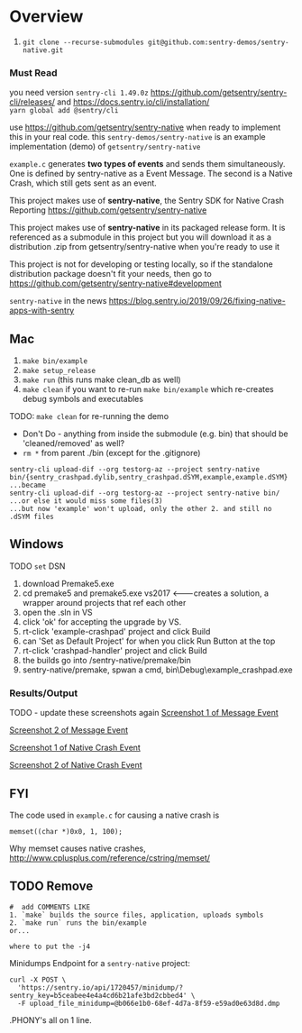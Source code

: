 # Overview
1. `git clone --recurse-submodules git@github.com:sentry-demos/sentry-native.git`

### Must Read

you need version `sentry-cli 1.49.0z` https://github.com/getsentry/sentry-cli/releases/ and https://docs.sentry.io/cli/installation/  
`yarn global add @sentry/cli`  

use https://github.com/getsentry/sentry-native when ready to implement this in your real code. this `sentry-demos/sentry-native` is an example implementation (demo) of `getsentry/sentry-native`

`example.c` generates **two types of events** and sends them simultaneously. One is defined by sentry-native as a Event Message. The second is a Native Crash, which still gets sent as an event.

This project makes use of **sentry-native**, the Sentry SDK for Native Crash Reporting https://github.com/getsentry/sentry-native

This project makes use of **sentry-native** in its packaged release form. It is referenced as a submodule in this project but you will download it as a distribution .zip from getsentry/sentry-native when you're ready to use it

This project is not for developing or testing locally, so if the standalone distribution package doesn't fit your needs, then go to https://github.com/getsentry/sentry-native#development

`sentry-native` in the news https://blog.sentry.io/2019/09/26/fixing-native-apps-with-sentry

## Mac
1. `make bin/example`
2. `make setup_release`
3. `make run` (this runs make clean_db as well)
4. `make clean` if you want to re-run `make bin/example` which re-creates debug symbols and executables

TODO:
`make clean` for re-running the demo
- Don't Do - anything from inside the submodule (e.g. bin) that should be 'cleaned/removed' as well?
- `rm *` from parent ./bin (except for the .gitignore)

```
sentry-cli upload-dif --org testorg-az --project sentry-native bin/{sentry_crashpad.dylib,sentry_crashpad.dSYM,example,example.dSYM}
...became
sentry-cli upload-dif --org testorg-az --project sentry-native bin/
...or else it would miss some files(3)
...but now 'example' won't upload, only the other 2. and still no .dSYM files
```
## Windows
TODO `set` DSN

1. download Premake5.exe
2. cd premake5 and
premake5.exe vs2017 <---creates a solution, a wrapper around projects that ref each other
3. open the .sln in VS
4. click 'ok' for accepting the upgrade by VS.
5. rt-click 'example-crashpad' project and click Build
6. can 'Set as Default Project' for when you click Run Button at the top
7. rt-click 'crashpad-handler' project and click Build
8. the builds go into /sentry-native/premake/bin
9. sentry-native/premake, spwan a cmd, bin\Debug\example_crashpad.exe



### Results/Output
TODO - update these screenshots again
[Screenshot 1 of Message Event](screenshots/message-event-1.png)

[Screenshot 2 of Message Event](screenshots/message-event-2.png)

[Screenshot 1 of Native Crash Event](screenshots/native-crash-1.png)

[Screenshot 2 of Native Crash Event](screenshots/native-crash-2.png)

## FYI

The code used in `example.c` for causing a native crash is
```
memset((char *)0x0, 1, 100);
```
Why memset causes native crashes, http://www.cplusplus.com/reference/cstring/memset/

## TODO Remove
```
#  add COMMENTS LIKE
1. `make` builds the source files, application, uploads symbols
2. `make run` runs the bin/example
or...
```

```
where to put the -j4
```

Minidumps Endpoint for a `sentry-native` project:
```
curl -X POST \
  'https://sentry.io/api/1720457/minidump/?sentry_key=b5ceabee4e4a4cd6b21afe3bd2cbbed4' \
  -F upload_file_minidump=@b066e1b0-68ef-4d7a-8f59-e59ad0e63d8d.dmp
```



.PHONY's all on 1 line.